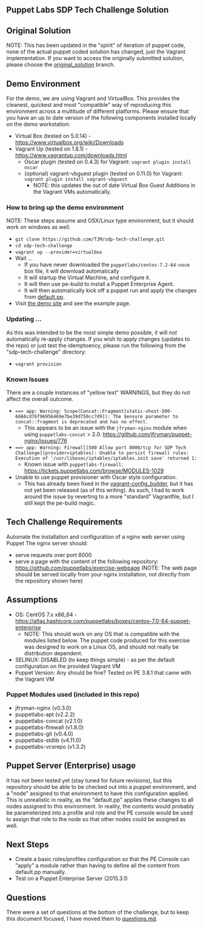  Puppet Labs SDP Tech Challenge Solution
------------------------------------------------

## Original Solution
NOTE: This has been updated in the "spirit" of iteration of puppet code, none of the actual puppet coded solution has changed, just the Vagrant implementation. If you want to access the originally submitted solution, please choose the [original_solution](https://github.com/TJM/sdp-tech-challenge/tree/original_solution) branch.

## Demo Environment
For the demo, we are using Vagrant and VirtualBox. This provides the cleanest, quickest and most "compatible" way of reproducing this environment across a multitude of different platforms. Please ensure that you have an up to date version of the following components installed locally on the demo workstation:

* Virtual Box (tested on 5.0.14) - https://www.virtualbox.org/wiki/Downloads
* Vagrant Up (tested on 1.8.1) - https://www.vagrantup.com/downloads.html
   * Oscar plugin (tested on 0.4.3) for Vagrant: `vagrant plugin install oscar`
   * (optional) vagrant-vbguest plugin (tested on 0.11.0) for Vagrant: `vagrant plugin install vagrant-vbguest`
      * NOTE: this updates the out of date Virtual Box Guest Additions in the Vagrant VMs automatically.

### How to bring up the demo environment
NOTE: These steps assume and OSX/Linux type environment, but it should work on windows as well.

* `git clone https://github.com/TJM/sdp-tech-challenge.git`
* `cd sdp-tech-challenge`
* `vagrant up --provider=virtualbox`
* Wait ...
   * If you have never downloaded the `puppetlabs/centos-7.2-64-nocm` box file, it will download automatically
   * It will startup the Virtual Machine, and configure it.
   * It will then use pe-build to install a Puppet Enterprise Agent.
   * It will then automatically kick off a puppet run and apply the changes from [default.pp](puppet/environments/vagrant/manifests/default.pp).
* Visit [the demo site](http://localhost:8000/) and see the example page.

### Updating ...
As this was intended to be the most simple demo possible, it will *not* automatically re-apply changes. If you wish to apply changes (updates to the repo) or just test the idemptoency, please run the following from the "sdp-tech-challenge" directory:
* `vagrant provision`

### Known Issues
There are a couple instances of "yellow text" WARNINGS, but they do not affect the overall outcome.
* `==> app: Warning: Scope(Concat::Fragment[static-vhost-500-6666cd76f96956469e7be39d750cc7d9]): The $ensure parameter to concat::fragment is deprecated and has no effect.`
   * This appears to be an issue with the `jfryman-nginx` module when using `puppetlabs-concat` > 2.0. https://github.com/jfryman/puppet-nginx/issues/776
* `==> app: Warning: Firewall[500 Allow port 8000/tcp for SDP Tech Challenge](provider=iptables): Unable to persist firewall rules: Execution of '/usr/libexec/iptables/iptables.init save' returned 1:`
   * Known issue with `puppetlabs-firewall`: https://tickets.puppetlabs.com/browse/MODULES-1029
* Unable to use puppet provisioner with Oscar style configuration.
   * This has already been fixed in the [vagrant-config_builder](https://github.com/oscar-stack/vagrant-config_builder/commit/a9ab96afcfa5142ccc70794df3ae8d352e799f54), but it has not yet been released (as of this writing). As such, I had to work around the issue by reverting to a more "standard" Vagrantfile, but I still kept the pe-build magic.


## Tech Challenge Requirements
Automate the installation and configuration of a nginx web server using Puppet
The nginx server should:

- serve requests over port 8000
- serve a page with the content of the following repository: https://github.com/puppetlabs/exercise-webpage (NOTE: The web page should be served locally from your nginx installation, not directly from the repository shown here)

## Assumptions
* OS: CentOS 7.x x86_64 - https://atlas.hashicorp.com/puppetlabs/boxes/centos-7.0-64-puppet-enterprise
   * NOTE: This should work on any OS that is compatible with the modules listed below. The puppet code produced for this exercise was designed to work on a Linux OS, and should not really be distribution dependent.
* SELINUX: DISABLED (to keep things simple) - as per the default configuration on the provided Vagrant VM
* Puppet Version: Any should be fine? Tested on PE 3.8.1 that came with the Vagrant VM

### Puppet Modules used (included in this repo)
- jfryman-nginx (v0.3.0)
- puppetlabs-apt (v2.2.2)
- puppetlabs-concat (v2.1.0)
- puppetlabs-firewall (v1.8.0)
- puppetlabs-git (v0.4.0)
- puppetlabs-stdlib (v4.11.0)
- puppetlabs-vcsrepo (v1.3.2)

## Puppet Server (Enterprise) usage
It has not been tested yet (stay tuned for future revisions), but this repository should be able to be checked out into a puppet environment, and a "node" assigned to that environment to have this configuration applied. This is unrealistic in reality, as the "default.pp" applies these changes to all nodes assigned to this environment. In reality, the contents would probably be parameterized into a profile and role and the PE console would be used to assign that role to the node so that other nodes could be assigned as well.

## Next Steps
* Create a basic roles/profiles configuration so that the PE Console can "apply" a module rather than having to define all the content from default.pp manually.
* Test on a Puppet Enterprise Server (2015.3.1)

## Questions
There were a set of questions at the bottom of the challenge, but to keep this document focused, I have moved them to [questions.md](questions.md).
